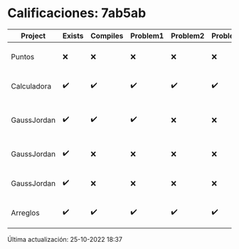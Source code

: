 # Calificaciones: 7ab5ab
|Project|Exists|Compiles|Problem1|Problem2|Problem3|Extra|CommitHash|CommitDate|CheckDate|Comments|DueDate|Grade|
|-|-|-|-|-|-|-|-|-|-|-|-|-|
|Puntos|❌|❌|❌|❌|❌|❌|NA|NA|25-10-2022 18:37:04|No se encontró el archivo en PracticasCompuI/Puntos/Puntos.cpp|05-11-2020 21:00:00|5|
|Calculadora|✔️|✔️|✔️|✔️|✔️|✔️|0819b131d20e85ab0c7e7205b2fb1cc60a249373|27-09-2022 22:41:46|28-09-2022 15:55:43|¡Excelente trabajo!|28-09-2022 21:00:00|10.0|
|GaussJordan|✔️|✔️|✔️|❌|❌|✔️|4feb7ea6c602bfeebba3f3cfaa68c9fb523db8f1|12-10-2022 22:29:50|12-10-2022 23:27:13|No aplica correctamente el método de Gauss-Jordan-No avisa al usuario que el sistema no tiene solución|19-10-2022 21:00:00|8.666666666666666|
|GaussJordan|✔️|❌|❌|❌|❌|❌|3ec2cfe07996a35add9ea5b3f0bdb27bdff99038|12-10-2022 20:30:01|12-10-2022 21:18:48|Tu código no compila|12-10-2022 21:00:00|5.0|
|GaussJordan|✔️|❌|❌|❌|❌|❌|3184c3fe2d1fd1041b17811ff01c955e822d6d60|12-10-2022 20:11:56|12-10-2022 20:15:15|Tu código no compila|12-10-2022 21:00:00|5.0|
|Arreglos|✔️|✔️|✔️|✔️|✔️|✔️|2249c28404d6863e51b78ee596b3eefcaeef6d8f|02-10-2022 18:18:45|02-10-2022 19:02:12|¡Excelente trabajo!|05-10-2020 21:00:00|10.0|

Última actualización: 25-10-2022 18:37